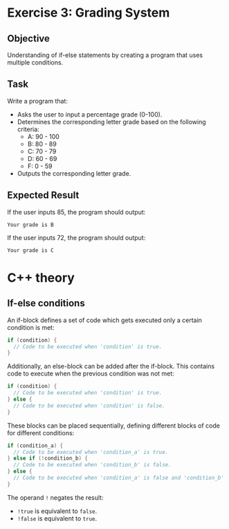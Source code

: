 # Exercise 3: Grading System
## Objective

Understanding of if-else statements by creating a program that uses multiple conditions.

## Task

Write a program that:

- Asks the user to input a percentage grade (0-100).
- Determines the corresponding letter grade based on the following criteria:
  - A: 90 - 100
  - B: 80 - 89
  - C: 70 - 79
  - D: 60 - 69
  - F: 0 - 59
- Outputs the corresponding letter grade.
  
## Expected Result
If the user inputs 85, the program should output:
```commandline
Your grade is B
```

If the user inputs 72, the program should output:
```commandline
Your grade is C
```

# C++ theory

## If-else conditions

An if-block defines a set of code which gets executed only a certain condition is met:

```cpp
if (condition) {
  // Code to be executed when 'condition' is true.
} 
```

Additionally, an else-block can be added after the if-block.
This contains code to execute when the previous condition was not met:

```cpp
if (condition) {
  // Code to be executed when 'condition' is true.
} else {
  // Code to be executed when 'condition' is false.
}
```

These blocks can be placed sequentially, defining different blocks of code for different conditions:

```cpp
if (condition_a) {
  // Code to be executed when 'condition_a' is true.
} else if (!condition_b) {
  // Code to be executed when 'condition_b' is false.
} else {
  // Code to be executed when 'condition_a' is false and 'condition_b' is true.
}
```

The operand `!` negates the result:

- `!true` is equivalent to `false`.
- `!false` is equivalent to `true`.